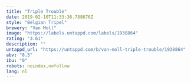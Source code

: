 ```yaml
---
title: "Triple Trouble"
date: 2019-02-10T11:33:36.788676Z
style: "Belgian Tripel"
brewery: "Van Moll"
image: "https://labels.untappd.com/labels/1938864"
rating: "3.61"
description: ""
untappd_url: "https://untappd.com/b/van-moll-triple-trouble/1938864"
abv: "8.5"
ibu: "0"
robots: noindex,nofollow
lang: nl
---
```

